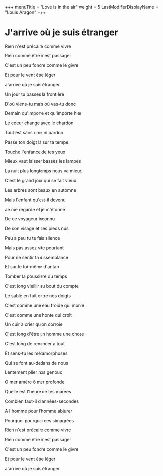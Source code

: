 +++
menuTitle = "Love is in the air"
weight = 5
LastModifierDisplayName = "Louis Aragon"
+++
# J'arrive où je suis étranger

Rien n'est précaire comme vivre

Rien comme être n'est passager

C'est un peu fondre comme le givre

Et pour le vent être léger

J'arrive où je suis étranger


Un jour tu passes la frontière

D'où viens-tu mais où vas-tu donc

Demain qu'importe et qu'importe hier

Le coeur change avec le chardon

Tout est sans rime ni pardon


Passe ton doigt là sur ta tempe

Touche l'enfance de tes yeux

Mieux vaut laisser basses les lampes

La nuit plus longtemps nous va mieux

C'est le grand jour qui se fait vieux


Les arbres sont beaux en automne

Mais l'enfant qu'est-il devenu

Je me regarde et je m'étonne

De ce voyageur inconnu

De son visage et ses pieds nus


Peu a peu tu te fais silence

Mais pas assez vite pourtant

Pour ne sentir ta dissemblance

Et sur le toi-même d'antan

Tomber la poussière du temps


C'est long vieillir au bout du compte

Le sable en fuit entre nos doigts

C'est comme une eau froide qui monte

C'est comme une honte qui croît

Un cuir à crier qu'on corroie


C'est long d'être un homme une chose

C'est long de renoncer à tout

Et sens-tu les métamorphoses

Qui se font au-dedans de nous

Lentement plier nos genoux


O mer amère ô mer profonde

Quelle est l'heure de tes marées

Combien faut-il d'années-secondes

A l'homme pour l'homme abjurer

Pourquoi pourquoi ces simagrées


Rien n'est précaire comme vivre

Rien comme être n'est passager

C'est un peu fondre comme le givre

Et pour le vent être léger

J'arrive où je suis étranger

